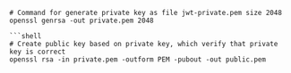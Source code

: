 ```shell
# Command for generate private key as file jwt-private.pem size 2048 
openssl genrsa -out private.pem 2048

```shell
# Create public key based on private key, which verify that private key is correct
openssl rsa -in private.pem -outform PEM -pubout -out public.pem